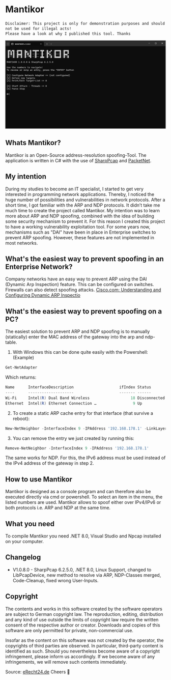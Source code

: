 # Mantikor
``` 
Disclaimer: This project is only for demonstration purposes and should not be used for illegal acts! 
Please have a look at why I published this tool. Thanks
```
<img src="img/01.jpg">

## Whats Mantikor?
Mantikor is an Open-Source address-resolution spoofing-Tool. The application is written in C# with the use of [SharpPcap](https://github.com/chmorgan/sharppcap) and [PacketNet](https://github.com/chmorgan/packetnet).

## My intention
During my studies to become an IT specialist, I started to get very interested in programming network applications. Thereby, I noticed the huge number of possibilities and vulnerabilities in network protocols. After a short time, I got familiar with the ARP and NDP protocols. It didn’t take me much time to create the project called Mantikor. My intention was to learn more about ARP and NDP spoofing, combined with the idea of building some security mechanism to prevent it. For this reason I created this project to have a working vulnerability exploitation tool. For some years now, mechanisms such as "DAI" have been in place in Enterprise switches to prevent ARP spoofing. However, these features are not implemented in most networks.

## What's the easiest way to prevent spoofing in an Enterprise Network?
Company networks have an easy way to prevent ARP using the DAI (Dynamic Arp Inspection) feature. This can be configured on switches. Firewalls can also detect spoofing attacks.
[Cisco.com: Understanding and Configuring Dynamic ARP Inspectio](https://www.cisco.com/c/en/us/td/docs/switches/lan/catalyst4500/12-2/25ew/configuration/guide/conf/dynarp.html)

## What's the easiest way to prevent spoofing on a PC?
The easiest solution to prevent ARP and NDP spoofing is to manually (statically) enter the MAC address of the gateway into the arp and ndp-table.

1.  With Windows this can be done quite easily with the Powershell: (Example)
```PowerShell
Get-NetAdapter
```
Which returns:
```PowerShell
Name      InterfaceDescription                    ifIndex Status       MacAddress         LinkSpeed
----      --------------------                    ------- ------       ----------         ---------
Wi-Fi     Intel(R) Dual Band Wireless                  18 Disconnected 12-34-56-AB-CD-EF     6 Mbps
Ethernet  Intel(R) Ethernet Connection …                9 Up           78-90-12-GH-IJ-KL     1 Gbps
```
2.  To create a static ARP cache entry for that interface (that survive a reboot):
```PowerShell
New-NetNeighbor -InterfaceIndex 9 -IPAddress '192.168.178.1' -LinkLayerAddress '0000120000ff' -State Permanent
```
3.  You can remove the entry we just created by running this:
```PowerShell
Remove-NetNeighbor -InterfaceIndex 9 -IPAddress '192.168.178.1'
```

The same works for NDP. For this, the IPv6 address must be used instead of the IPv4 address of the gateway in step 2.

## How to use Mantikor
Mantikor is designed as a console program and can therefore also be executed directly via cmd or powershell. To select an item in the menu, the listed numbers are used. Mantikor allows to spoof either over IPv4/IPv6 or both protocols i.e. ARP and NDP at the same time.

## What you need
To compile Mantikor you need .NET 8.0, Visual Studio and Npcap installed on your computer.

## Changelog
- V1.0.8.0 - SharpPcap 6.2.5.0, .NET 8.0, Linux Support, changed to LibPcapDevice, new method to resolve via ARP, NDP-Classes merged, Code-Cleanup, fixed wrong User-Inputs.

## Copyright
The contents and works in this software created by the software operators are subject to German copyright law. The reproduction, editing, distribution and any kind of use outside the limits of copyright law require the written consent of the respective author or creator. Downloads and copies of this software are only permitted for private, non-commercial use.

Insofar as the content on this software was not created by the operator, the copyrights of third parties are observed. In particular, third-party content is identified as such. Should you nevertheless become aware of a copyright infringement, please inform us accordingly. If we become aware of any infringements, we will remove such contents immediately.

Source: [eRecht24.de](https://www.e-recht24.de/)
Cheers 👀
